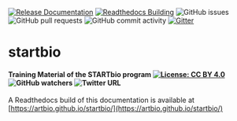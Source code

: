 [![Release Documentation](https://img.shields.io/badge/release-documentation-blue.svg)](https://artbio.github.io/startbio/)
[![Readthedocs Building](https://github.com/artbio/startbio/workflows/Publish/badge.svg)](https://github.com/artbio/startbio/actions?query=workflow%3A%22Publish%22)
![GitHub issues](https://img.shields.io/github/issues/ARTbio/startbio?color=purple)
![GitHub pull requests](https://img.shields.io/github/issues-pr-raw/ARTbio/startbio?color=blue)
![GitHub commit activity](https://img.shields.io/github/commit-activity/m/artbio/startbio?color=darkgreen)
[![Gitter](https://img.shields.io/gitter/room/nwjs/nw.js.svg)](https://gitter.im/ARTbio/Hotline)

# startbio
#### Training Material of the STARTbio program   [![License: CC BY 4.0](https://img.shields.io/badge/License-CC%20BY%204.0-lightgrey.svg)](https://creativecommons.org/licenses/by/4.0/) ![GitHub watchers](https://img.shields.io/github/watchers/artbio/startbio?style=social) ![Twitter URL](https://img.shields.io/twitter/url?style=social&url=https%3A%2F%2Ftwitter.com%2FARTbio_IBPS)


A Readthedocs build of this documentation
is available at [https://artbio.github.io/startbio/](https://artbio.github.io/startbio/)
